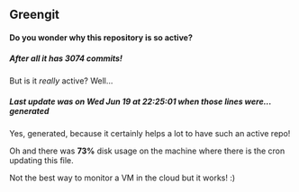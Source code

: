 ## Greengit

#### Do you wonder why this repository is so active?

##### After all it has 3074 commits!

But is it *really* active? Well...

##### Last update was on Wed Jun 19 at 22:25:01 when those lines were... generated

Yes, generated, because it certainly helps a lot to have such an active repo!

Oh and there was **73%** disk usage on the machine
where there is the cron updating this file.

Not the best way to monitor a VM in the cloud but it works! :)
